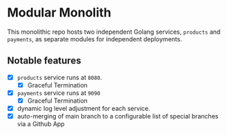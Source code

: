 # Modular Monolith

This monolithic repo hosts two independent Golang services, `products` and `payments`, as separate modules for independent deployments.


## Notable features

- [x] `products` service runs at `8080`.
    - [x] Graceful Termination
- [x] `payments` service runs at `9090`
    - [x] Graceful Termination
- [x] dynamic log level adjustment for each service.
- [x] auto-merging of main branch to a configurable list of special branches via a Github App
